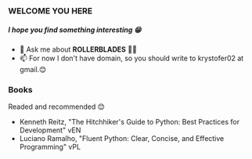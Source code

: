 ### WELCOME YOU HERE
##### I hope you find something interesting 😁

- 💬 Ask me about **ROLLERBLADES** 💙🤍
- 📫 For now I don't have domain, so you should write to krystofer02 at gmail.😊
<!-- - 🌱 I’m currently learning _PyTorch_ -->

### Books
Readed and recommended 😊
- Kenneth Reitz, "The Hitchhiker's Guide to Python: Best Practices for Development" vEN
- Luciano Ramalho, "Fluent Python: Clear, Concise, and Effective Programming" vPL
<!--
**krystofair/krystofair** is a ✨ _special_ ✨ repository because its `README.md` (this file) appears on your GitHub profile.

Here are some ideas to get you started:


- 🔭 I’m currently working on ...
- 🌱 I’m currently learning ...
- 👯 I’m looking to collaborate on ...
- 🤔 I’m looking for help with ...

- 📫 How to reach me: ...
- 😄 Pronouns: ...
- ⚡ Fun fact: ...
-->

